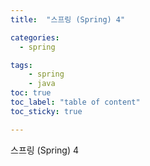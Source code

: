 ```yaml
---
title:  "스프링 (Spring) 4"

categories: 
  - spring

tags: 
    - spring
    - java
toc: true
toc_label: "table of content"
toc_sticky: true 

---
```


스프링 (Spring) 4



